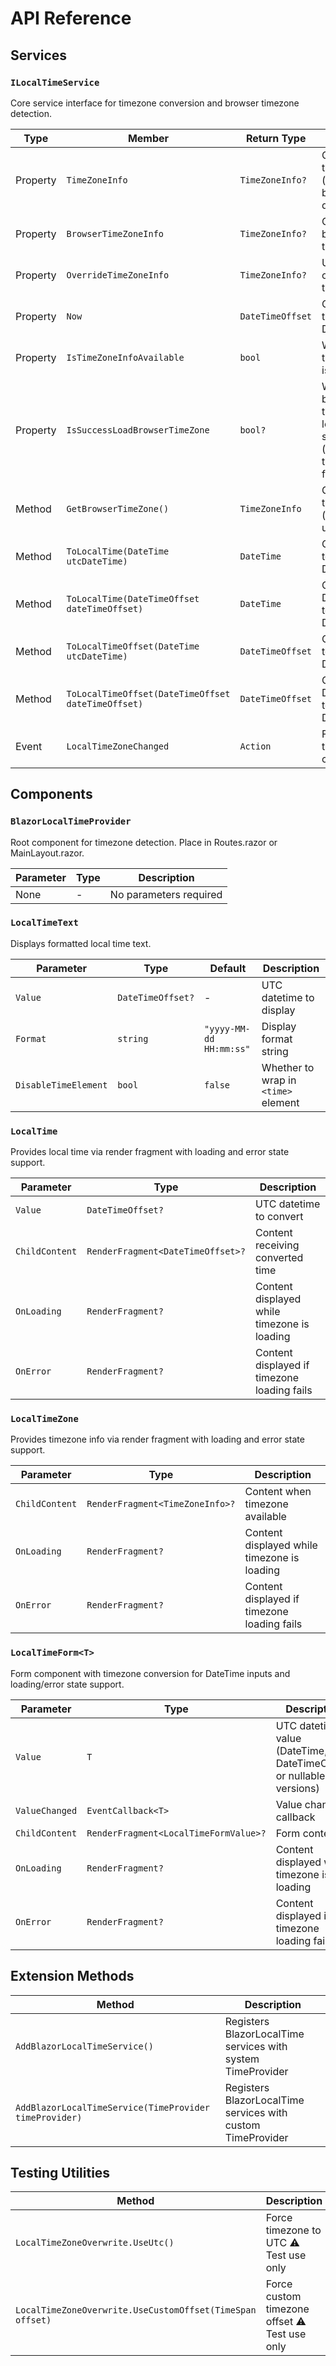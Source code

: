 # API Reference

## Services

### `ILocalTimeService`
Core service interface for timezone conversion and browser timezone detection.

| Type | Member | Return Type | Description |
|------|--------|-------------|-------------|
| Property | `TimeZoneInfo` | `TimeZoneInfo?` | Current timezone (override or browser-detected) |
| Property | `BrowserTimeZoneInfo` | `TimeZoneInfo?` | Original browser timezone |
| Property | `OverrideTimeZoneInfo` | `TimeZoneInfo?` | User-specified override timezone |
| Property | `Now` | `DateTimeOffset` | Current local time as DateTimeOffset |
| Property | `IsTimeZoneInfoAvailable` | `bool` | Whether timezone info is available |
| Property | `IsSuccessLoadBrowserTimeZone` | `bool?` | Whether browser timezone loading succeeded (null=loading, true=success, false=error) |
| Method | `GetBrowserTimeZone()` | `TimeZoneInfo` | Gets browser timezone (throws if unavailable) |
| Method | `ToLocalTime(DateTime utcDateTime)` | `DateTime` | Converts UTC to local DateTime |
| Method | `ToLocalTime(DateTimeOffset dateTimeOffset)` | `DateTime` | Converts DateTimeOffset to local DateTime |
| Method | `ToLocalTimeOffset(DateTime utcDateTime)` | `DateTimeOffset` | Converts UTC to local DateTimeOffset |
| Method | `ToLocalTimeOffset(DateTimeOffset dateTimeOffset)` | `DateTimeOffset` | Converts DateTimeOffset to local DateTimeOffset |
| Event | `LocalTimeZoneChanged` | `Action` | Fired when timezone changes |

## Components

### `BlazorLocalTimeProvider`
Root component for timezone detection. Place in Routes.razor or MainLayout.razor.

| Parameter | Type | Description |
|-----------|------|-------------|
| None | - | No parameters required |

### `LocalTimeText`
Displays formatted local time text.

| Parameter | Type | Default | Description |
|-----------|------|---------|-------------|
| `Value` | `DateTimeOffset?` | - | UTC datetime to display |
| `Format` | `string` | `"yyyy-MM-dd HH:mm:ss"` | Display format string |
| `DisableTimeElement` | `bool` | `false` | Whether to wrap in `<time>` element |

### `LocalTime`
Provides local time via render fragment with loading and error state support.

| Parameter | Type | Description |
|-----------|------|-------------|
| `Value` | `DateTimeOffset?` | UTC datetime to convert |
| `ChildContent` | `RenderFragment<DateTimeOffset>?` | Content receiving converted time |
| `OnLoading` | `RenderFragment?` | Content displayed while timezone is loading |
| `OnError` | `RenderFragment?` | Content displayed if timezone loading fails |

### `LocalTimeZone`
Provides timezone info via render fragment with loading and error state support.

| Parameter | Type | Description |
|-----------|------|-------------|
| `ChildContent` | `RenderFragment<TimeZoneInfo>?` | Content when timezone available |
| `OnLoading` | `RenderFragment?` | Content displayed while timezone is loading |
| `OnError` | `RenderFragment?` | Content displayed if timezone loading fails |

### `LocalTimeForm<T>`
Form component with timezone conversion for DateTime inputs and loading/error state support.

| Parameter | Type | Description |
|-----------|------|-------------|
| `Value` | `T` | UTC datetime value (DateTime, DateTimeOffset, or nullable versions) |
| `ValueChanged` | `EventCallback<T>` | Value change callback |
| `ChildContent` | `RenderFragment<LocalTimeFormValue>?` | Form content |
| `OnLoading` | `RenderFragment?` | Content displayed while timezone is loading |
| `OnError` | `RenderFragment?` | Content displayed if timezone loading fails |

## Extension Methods

| Method | Description |
|--------|-------------|
| `AddBlazorLocalTimeService()` | Registers BlazorLocalTime services with system TimeProvider |
| `AddBlazorLocalTimeService(TimeProvider timeProvider)` | Registers BlazorLocalTime services with custom TimeProvider |

## Testing Utilities

| Method | Description |
|--------|-------------|
| `LocalTimeZoneOverwrite.UseUtc()` | Force timezone to UTC ⚠️ Test use only |
| `LocalTimeZoneOverwrite.UseCustomOffset(TimeSpan offset)` | Force custom timezone offset ⚠️ Test use only |